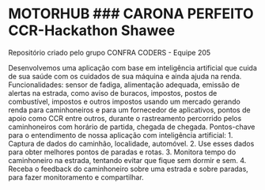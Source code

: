 # MOTORHUB ### CARONA PERFEITO CCR-Hackathon Shawee
Repositório criado pelo grupo CONFRA CODERS - Equipe 205

Desenvolvemos uma aplicação com base em inteligência artificial que cuida de sua saúde com os cuidados de sua máquina e ainda ajuda na renda. Funcionalidades: sensor de fadiga, alimentação adequada, emissão de alertas na estrada, como aviso de buracos, impostos, postos de combustível, impostos e outros impostos usando um mercado gerando renda para caminhoneiros e para um fornecedor de aplicativos, pontos de apoio como CCR entre outros, durante o rastreamento percorrido pelos caminhoneiros com horário de partida, chegada de chegada. Pontos-chave para o entendimento de nossa aplicação com inteligência artificial: 1. Captura de dados do caminhão, localidade, automóvel. 2. Use esses dados para obter melhores pontos de paradas e rotas. 3. Monitora tempo do caminhoneiro na estrada, tentando evitar que fique sem dormir e sem. 4. Receba o feedback do caminhoneiro sobre uma estrada e sobre paradas, para fazer monitoramento e compartilhar.

